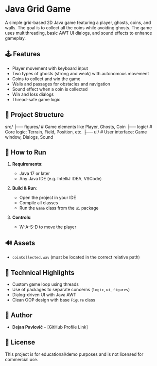 # Java Grid Game

A simple grid-based 2D Java game featuring a player, ghosts, coins, and walls. The goal is to collect all the coins while avoiding ghosts. The game uses multithreading, basic AWT UI dialogs, and sound effects to enhance gameplay.

## 🕹️ Features

- Player movement with keyboard input
- Two types of ghosts (strong and weak) with autonomous movement
- Coins to collect and win the game
- Walls and passages for obstacles and navigation
- Sound effect when a coin is collected
- Win and loss dialogs
- Thread-safe game logic

## 📁 Project Structure

src/
├── figures/ # Game elements like Player, Ghosts, Coin
├── logic/ # Core logic: Terrain, Field, Position, etc.
├── ui/ # User interface: Game window, Dialogs, Sound

## 🚀 How to Run

1. **Requirements**:  
   - Java 17 or later  
   - Any Java IDE (e.g. IntelliJ IDEA, VSCode)

2. **Build & Run**:  
   - Open the project in your IDE  
   - Compile all classes  
   - Run the `Game` class from the `ui` package  

3. **Controls**:  
   - W-A-S-D to move the player

## 🔊 Assets

- `coinCollected.wav` (must be located in the correct relative path)

## 🧠 Technical Highlights

- Custom game loop using threads
- Use of packages to separate concerns (`logic`, `ui`, `figures`)
- Dialog-driven UI with Java AWT
- Clean OOP design with base `Figure` class

## 📝 Author

- **Dejan Pavlović** – [GitHub Profile Link]

## 📄 License

This project is for educational/demo purposes and is not licensed for commercial use.
